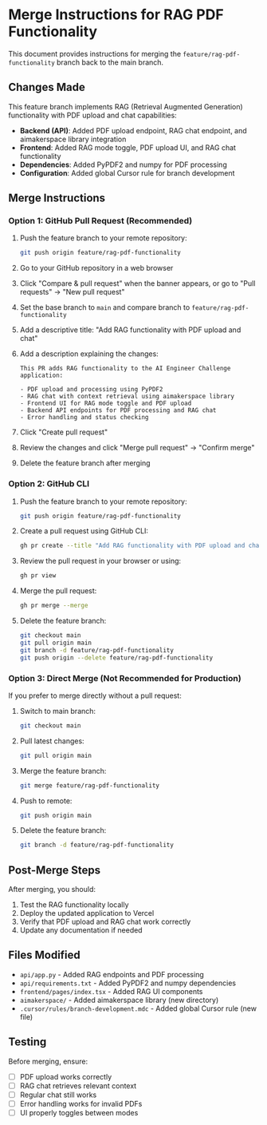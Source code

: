 # Merge Instructions for RAG PDF Functionality

This document provides instructions for merging the `feature/rag-pdf-functionality` branch back to the main branch.

## Changes Made

This feature branch implements RAG (Retrieval Augmented Generation) functionality with PDF upload and chat capabilities:

- **Backend (API)**: Added PDF upload endpoint, RAG chat endpoint, and aimakerspace library integration
- **Frontend**: Added RAG mode toggle, PDF upload UI, and RAG chat functionality
- **Dependencies**: Added PyPDF2 and numpy for PDF processing
- **Configuration**: Added global Cursor rule for branch development

## Merge Instructions

### Option 1: GitHub Pull Request (Recommended)

1. Push the feature branch to your remote repository:
   ```bash
   git push origin feature/rag-pdf-functionality
   ```

2. Go to your GitHub repository in a web browser

3. Click "Compare & pull request" when the banner appears, or go to "Pull requests" → "New pull request"

4. Set the base branch to `main` and compare branch to `feature/rag-pdf-functionality`

5. Add a descriptive title: "Add RAG functionality with PDF upload and chat"

6. Add a description explaining the changes:
   ```
   This PR adds RAG functionality to the AI Engineer Challenge application:
   
   - PDF upload and processing using PyPDF2
   - RAG chat with context retrieval using aimakerspace library
   - Frontend UI for RAG mode toggle and PDF upload
   - Backend API endpoints for PDF processing and RAG chat
   - Error handling and status checking
   ```

7. Click "Create pull request"

8. Review the changes and click "Merge pull request" → "Confirm merge"

9. Delete the feature branch after merging

### Option 2: GitHub CLI

1. Push the feature branch to your remote repository:
   ```bash
   git push origin feature/rag-pdf-functionality
   ```

2. Create a pull request using GitHub CLI:
   ```bash
   gh pr create --title "Add RAG functionality with PDF upload and chat" --body "This PR adds RAG functionality to the AI Engineer Challenge application with PDF upload, processing, and chat capabilities."
   ```

3. Review the pull request in your browser or using:
   ```bash
   gh pr view
   ```

4. Merge the pull request:
   ```bash
   gh pr merge --merge
   ```

5. Delete the feature branch:
   ```bash
   git checkout main
   git pull origin main
   git branch -d feature/rag-pdf-functionality
   git push origin --delete feature/rag-pdf-functionality
   ```

### Option 3: Direct Merge (Not Recommended for Production)

If you prefer to merge directly without a pull request:

1. Switch to main branch:
   ```bash
   git checkout main
   ```

2. Pull latest changes:
   ```bash
   git pull origin main
   ```

3. Merge the feature branch:
   ```bash
   git merge feature/rag-pdf-functionality
   ```

4. Push to remote:
   ```bash
   git push origin main
   ```

5. Delete the feature branch:
   ```bash
   git branch -d feature/rag-pdf-functionality
   ```

## Post-Merge Steps

After merging, you should:

1. Test the RAG functionality locally
2. Deploy the updated application to Vercel
3. Verify that PDF upload and RAG chat work correctly
4. Update any documentation if needed

## Files Modified

- `api/app.py` - Added RAG endpoints and PDF processing
- `api/requirements.txt` - Added PyPDF2 and numpy dependencies
- `frontend/pages/index.tsx` - Added RAG UI components
- `aimakerspace/` - Added aimakerspace library (new directory)
- `.cursor/rules/branch-development.mdc` - Added global Cursor rule (new file)

## Testing

Before merging, ensure:
- [ ] PDF upload works correctly
- [ ] RAG chat retrieves relevant context
- [ ] Regular chat still works
- [ ] Error handling works for invalid PDFs
- [ ] UI properly toggles between modes
